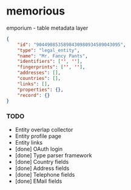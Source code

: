 # memorious

emporium - table metadata layer

```json
{
    "id": "9044908535898430980934589043095",
    "type": "legal_entity",
    "name": "Mr. Fancy Pants",
    "identifiers": ['', ''],
    "fingerprints": ['', ''],
    "addresses": [],
    "countries": [],
    "links": [],
    "properties": {},
    "record": {}
}
```


### TODO

* Entity overlap collector
* Entity profile page
* Entity links
* [done] OAuth login
* [done] Type parser framework
* [done] Country fields
* [done] Address fields
* [done] Telephone fields
* [done] EMail fields
